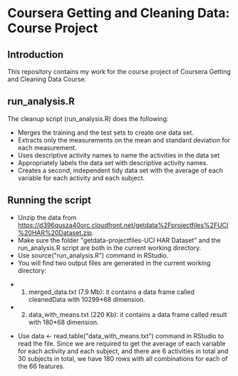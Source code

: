 Coursera Getting and Cleaning Data: Course Project
==================================

## Introduction
This repository contains my work for the course project of Coursera Getting and Cleaning Data Course.

## run_analysis.R
The cleanup script (run_analysis.R) does the following:

* Merges the training and the test sets to create one data set.
* Extracts only the measurements on the mean and standard deviation for each measurement.
* Uses descriptive activity names to name the activities in the data set
* Appropriately labels the data set with descriptive activity names.
* Creates a second, independent tidy data set with the average of each variable for each activity and each subject.

## Running the script
* Unzip the data from https://d396qusza40orc.cloudfront.net/getdata%2Fprojectfiles%2FUCI%20HAR%20Dataset.zip.
* Make sure the folder "getdata-projectfiles-UCI HAR Dataset" and the run_analysis.R script are both in the current working directory.
* Use source("run_analysis.R") command in RStudio.
* You will find two output files are generated in the current working directory:
 - 1. merged_data.txt (7.9 Mb): it contains a data frame called cleanedData with 10299*68 dimension.
 - 2. data_with_means.txt (220 Kb): it contains a data frame called result with 180*68 dimension.
* Use data <- read.table("data_with_means.txt") command in RStudio to read the file. Since we are required to get the average of each variable for each activity and each subject, and there are 6 activities in total and 30 subjects in total, we have 180 rows with all combinations for each of the 66 features.


